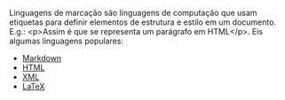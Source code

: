 
Linguagens de marcação são linguagens de computação que usam etiquetas para definir elementos de estrutura e estilo em um documento. E.g.: \<p>Assim é que se representa um parágrafo em HTML\</p>. Eis algumas linguagens populares: 

- [Markdown](Markdown.md)
- [HTML](HTML.md)
- [XML](XML.md)
- [LaTeX](LaTeX.md)
